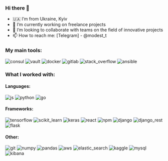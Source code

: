 ### Hi there 👋

- 🇺🇦 I’m from Ukraine, Kyiv
- 🔭 I’m currently working on freelance projects
- 👯 I’m looking to collaborate with teams on the field of innovative projects
- 📫 How to reach me: [Telegram] - @modest_t

### My main tools:

![consul](https://img.shields.io/badge/-consul%20-%23ffffff?style=for-the-badge&logo=consul)
![vault](https://img.shields.io/badge/Vault%20-%23000000.svg?&style=for-the-badge&logo=vault&logoColor=white)
![docker](https://img.shields.io/badge/docker%20-%230db7ed.svg?&style=for-the-badge&logo=docker&logoColor=white)
![gitlab](https://img.shields.io/badge/GitLab-330F63?style=for-the-badge&logo=gitlab&logoColor=white)
![stack_overflow](https://img.shields.io/badge/Stack_Overflow-FE7A16?style=for-the-badge&logo=stack-overflow&logoColor=white)
![ansible](https://img.shields.io/badge/Ansible-000000?style=for-the-badge&logo=ansible&logoColor=white)

### What I worked with:
#### Languages: 
![js](https://img.shields.io/badge/javascript%20-%23323330.svg?&style=for-the-badge&logo=javascript&logoColor=%23F7DF1E) 
![python](https://img.shields.io/badge/Python-FFD43B?style=for-the-badge&logo=python&logoColor=darkgreen) 
![go](https://img.shields.io/badge/Go-00ADD8?style=for-the-badge&logo=go&logoColor=white)
#### Frameworks:
![tensorflow](https://img.shields.io/badge/TensorFlow-FF6F00?style=for-the-badge&logo=TensorFlow&logoColor=white)
![scikit_learn](https://img.shields.io/badge/scikit_learn-F7931E?style=for-the-badge&logo=scikit-learn&logoColor=white)
![keras](https://img.shields.io/badge/Keras-D00000?style=for-the-badge&logo=Keras&logoColor=white)
![react](https://img.shields.io/badge/React-20232A?style=for-the-badge&logo=react&logoColor=61DAFB)
![npm](https://img.shields.io/badge/npm-CB3837?style=for-the-badge&logo=npm&logoColor=white)
![django](https://img.shields.io/badge/Django-092E20?style=for-the-badge&logo=django&logoColor=white)
![django_rest](https://img.shields.io/badge/DJANGO-REST-ff1709?style=for-the-badge&logo=django&logoColor=white&color=ff1709&labelColor=gray)
![flask](https://img.shields.io/badge/Flask-000000?style=for-the-badge&logo=flask&logoColor=white)
#### Other:
![git](https://img.shields.io/badge/git%20-%23F05033.svg?&style=for-the-badge&logo=git&logoColor=white)
![numpy](https://img.shields.io/badge/Numpy-777BB4?style=for-the-badge&logo=numpy&logoColor=white)
![pandas](https://img.shields.io/badge/Pandas-2C2D72?style=for-the-badge&logo=pandas&logoColor=white)
![aws](https://img.shields.io/badge/Amazon_AWS-FF9900?style=for-the-badge&logo=amazonaws&logoColor=white)
![elastic_search](https://img.shields.io/badge/Elastic_Search-005571?style=for-the-badge&logo=elasticsearch&logoColor=white)
![kaggle](https://img.shields.io/badge/Kaggle-20BEFF?style=for-the-badge&logo=Kaggle&logoColor=white)
![mysql](https://img.shields.io/badge/mysql-%2300f.svg?&style=for-the-badge&logo=mysql&logoColor=white)
![kibana](https://img.shields.io/badge/Kibana-005571?style=for-the-badge&logo=Kibana&logoColor=white)
